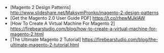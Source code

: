 * [Magento 2 Design Patterns] http://www.slideshare.net/MaksymPronko/magento-2-design-patterns
* [Get the Magento 2.0 User Guide PDF] https://t.co/rhewMJkIAW
* [How To Create A Virtual Machine For Magento 2] https://firebearstudio.com/blog/how-to-create-a-virtual-machine-for-magento-2.html
* [The Ultimate Magento 2 Tutorial] https://firebearstudio.com/blog/the-ultimate-magento-2-tutorial.html